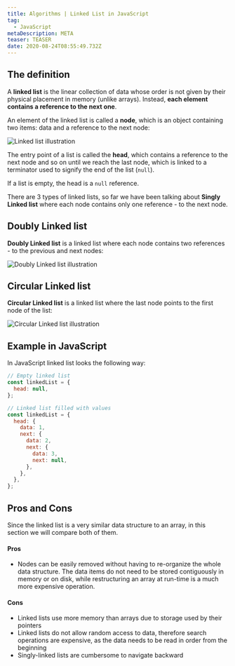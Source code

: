 ```yaml
---
title: Algorithms | Linked List in JavaScript
tag:
  - JavaScript
metaDescription: META
teaser: TEASER
date: 2020-08-24T08:55:49.732Z
---
```

## The definition

A **linked list** is the linear collection of data whose order is not given by their physical placement in memory (unlike arrays). Instead, **each element contains a reference to the next one**.

An element of the linked list is called a **node**, which is an object containing two items: data and a reference to the next node:

![Linked list illustration](/img/singly-linked-list.svg "Linked list illustration")

The entry point of a list is called the **head**, which contains a reference to the next node and so on until we reach the last node, which is linked to a terminator used to signify the end of the list (`null`).

If a list is empty, the head is a `null` reference.

There are 3 types of linked lists, so far we have been talking about **Singly Linked list** where each node contains only one reference - to the next node.

## Doubly Linked list

**Doubly Linked list** is a linked list where each node contains two references - to the previous and next nodes:

![Doubly Linked list illustration](/img/doubly-linked-list.svg "Doubly Linked list illustration")

## Circular Linked list

**Circular Linked list** is a linked list where the last node points to the first node of the list:

![Circular Linked list illustration](/img/circularly-linked-list.svg "Circular Linked list illustration")

## Example in JavaScript

In JavaScript linked list looks the following way:

```javascript
// Empty linked list
const linkedList = {
  head: null,
};

// Linked list filled with values
const linkedList = {
  head: {
    data: 1,
    next: {
      data: 2,
      next: {
        data: 3,
        next: null,
      },
    },
  },
};
```

## Pros and Cons

Since the linked list is a very similar data structure to an array, in this section we will compare both of them.

#### Pros

* Nodes can be easily removed without having to re-organize the whole data structure. The data items do not need to be stored contiguously in memory or on disk, while restructuring an array at run-time is a much more expensive operation.

#### Cons

* Linked lists use more memory than arrays due to storage used by their pointers
* Linked lists do not allow random access to data, therefore search operations are expensive, as the data needs to be read in order from the beginning
* Singly-linked lists are cumbersome to navigate backward